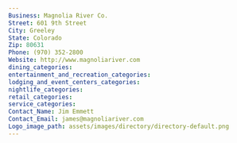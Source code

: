 ```yaml
---
Business: Magnolia River Co.
Street: 601 9th Street
City: Greeley
State: Colorado
Zip: 80631
Phone: (970) 352-2800
Website: http://www.magnoliariver.com
dining_categories: 
entertainment_and_recreation_categories: 
lodging_and_event_centers_categories: 
nightlife_categories: 
retail_categories: 
service_categories: 
Contact_Name: Jim Emmett
Contact_Email: james@magnoliariver.com
Logo_image_path: assets/images/directory/directory-default.png
---
```

